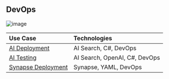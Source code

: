 ## DevOps

![image](https://user-images.githubusercontent.com/44923999/185972867-64465cc3-0769-4045-bc5d-672f573854c7.png)

Use Case | Technologies
:----- | :-----
[AI Deployment](DevOps_AIDeployment.md) | AI Search, C#, DevOps<br>
[AI Testing](DevOps_AITesting.md) | AI Search, OpenAI, C#, DevOps<br>
[Synapse Deployment](DevOps_SynapseDeployment.md) | Synapse, YAML, DevOps<br>
